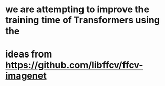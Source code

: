 # we are attempting to improve the training time of Transformers using the
# ideas from https://github.com/libffcv/ffcv-imagenet
